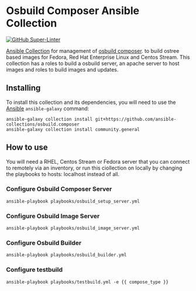 # Osbuild Composer Ansible Collection

[![GitHub Super-Linter](https://github.com/ansible-collections/osbuild.composer/workflows/Lint%20Code%20Base/badge.svg)](https://github.com/marketplace/actions/super-linter)

[Ansible Collection](https://docs.ansible.com/ansible/latest/user_guide/collections_using.html) for management of [osbuild composer](https://www.osbuild.org/documentation/#composer).
to build ostree based images for Fedora, Red Hat Enterprise Linux and Centos Stream. This collection has a roles to build a osbuild server, an apache server to host images and roles to build images and updates.

## Installing

To install this collection and its dependencies, you will need to use the [Ansible](https://github.com/ansible/ansible) `ansible-galaxy` command:

```shell
ansible-galaxy collection install git+https://github.com/ansible-collections/osbuild.composer
ansible-galaxy collection install community.general
```

## How to use

You will need a RHEL, Centos Stream or Fedora server that you can connect to remotely via an inventory, or run this ciollection on locally by changing the playbooks to hosts: localhost instead of all.

### Configure Osbuild Composer Server

```shell
ansible-playbook playbooks/osbuild_setup_server.yml
```

### Configure Osbuild Image Server

```shell
ansible-playbook playbooks/osbuild_image_server.yml
```

### Configure Osbuild Builder

```shell
ansible-playbook playbooks/osbuild_builder.yml
```

### Configure testbuild

```shell
ansible-playbook playbooks/testbuild.yml -e {{ compose_type }}
```
